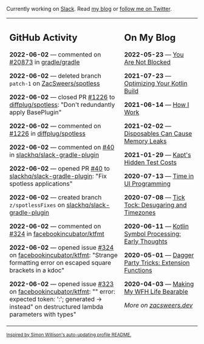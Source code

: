 Currently working on [Slack](https://slack.com/). Read [my blog](https://zacsweers.dev/) or [follow me on Twitter](https://twitter.com/ZacSweers).

<table><tr><td valign="top" width="60%">

## GitHub Activity
<!-- githubActivity starts -->
**2022-06-02** — commented on [#20873](https://github.com/gradle/gradle/issues/20873#issuecomment-1144446440) in [gradle/gradle](https://github.com/gradle/gradle)

**2022-06-02** — deleted branch `patch-1` on [ZacSweers/spotless](https://github.com/ZacSweers/spotless)

**2022-06-02** — closed PR [#1226](https://github.com/diffplug/spotless/pull/1226) to [diffplug/spotless](https://github.com/diffplug/spotless): "Don't redundantly apply BasePlugin"

**2022-06-02** — commented on [#1226](https://github.com/diffplug/spotless/pull/1226#issuecomment-1144440423) in [diffplug/spotless](https://github.com/diffplug/spotless)

**2022-06-02** — commented on [#40](https://github.com/slackhq/slack-gradle-plugin/pull/40#issuecomment-1144438421) in [slackhq/slack-gradle-plugin](https://github.com/slackhq/slack-gradle-plugin)

**2022-06-02** — opened PR [#40](https://github.com/slackhq/slack-gradle-plugin/pull/40) to [slackhq/slack-gradle-plugin](https://github.com/slackhq/slack-gradle-plugin): "Fix spotless applications"

**2022-06-02** — created branch `z/spotlessFixes` on [slackhq/slack-gradle-plugin](https://github.com/slackhq/slack-gradle-plugin)

**2022-06-02** — commented on [#324](https://github.com/facebookincubator/ktfmt/issues/324#issuecomment-1144430898) in [facebookincubator/ktfmt](https://github.com/facebookincubator/ktfmt)

**2022-06-02** — opened issue [#324](https://github.com/facebookincubator/ktfmt/issues/324) on [facebookincubator/ktfmt](https://github.com/facebookincubator/ktfmt): "Strange formatting error on escaped square brackets in a kdoc"

**2022-06-02** — opened issue [#323](https://github.com/facebookincubator/ktfmt/issues/323) on [facebookincubator/ktfmt](https://github.com/facebookincubator/ktfmt): "" error: expected token: ':'; generated -> instead" on destructured lambda parameters with types"
<!-- githubActivity ends -->
</td><td valign="top" width="40%">

## On My Blog
<!-- blog starts -->
**2022-05-23** — [You Are Not Blocked](https://www.zacsweers.dev/you-are-not-blocked/)

**2021-07-23** — [Optimizing Your Kotlin Build](https://www.zacsweers.dev/optimizing-your-kotlin-build/)

**2021-06-14** — [How I Work](https://www.zacsweers.dev/how-i-work/)

**2021-02-02** — [Disposables Can Cause Memory Leaks](https://www.zacsweers.dev/disposables-can-cause-memory-leaks/)

**2021-01-29** — [Kapt's Hidden Test Costs](https://www.zacsweers.dev/kapts-hidden-test-costs/)

**2020-07-13** — [Time in UI Programming](https://www.zacsweers.dev/time-in-ui/)

**2020-07-08** — [Tick Tock: Desugaring and Timezones](https://www.zacsweers.dev/ticktock-desugaring-timezones/)

**2020-06-11** — [Kotlin Symbol Processing: Early Thoughts](https://www.zacsweers.dev/kotlin-symbol-processor-early-thoughts/)

**2020-05-01** — [Dagger Party Tricks: Extension Functions](https://www.zacsweers.dev/dagger-party-tricks-extension-functions/)

**2020-04-03** — [Making My WFH Life Bearable](https://www.zacsweers.dev/making-wfh-life-bearable/)
<!-- blog ends -->
_More on [zacsweers.dev](https://zacsweers.dev/)_
</td></tr></table>

<sub><a href="https://simonwillison.net/2020/Jul/10/self-updating-profile-readme/">Inspired by Simon Willison's auto-updating profile README.</a></sub>